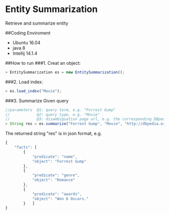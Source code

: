 # Entity Summarization
Retrieve and summarize entity

##Coding Enviroment
- Ubuntu 16.04
- java 8
- Intellij 14.1.4



##How to run
###1. Creat an object:  
```js
> EntitySummarization es = new EntitySummarization();
```
###2. Load index: 
```js
> es.load_index("Movie");
```
###3. Summarize Given query
```js
//parameters  @1: query term, e.g. "Forrest Gump"
//            @2: query type, e.g. "Movie"
//            @3: disambiguation page url, e.g. the corresponding DBpedia page "http://dbpedia.org/resource/Forrest_Gump"
> String res = es.summarize("Forrest Gump", "Movie", "http://dbpedia.org/resource/Forrest_Gump");
```
The returned string "res" is in json format, e.g.
```js
{
	"facts": [
		{
			"predicate": "name",
			"object": "Forrest Gump"
		},
		{
			"predicate": "genre",
			"object": "Romance"
		},
		{
			"predicate": "awards",
			"object": "Won 6 Oscars."
		}	]
}
```
  
